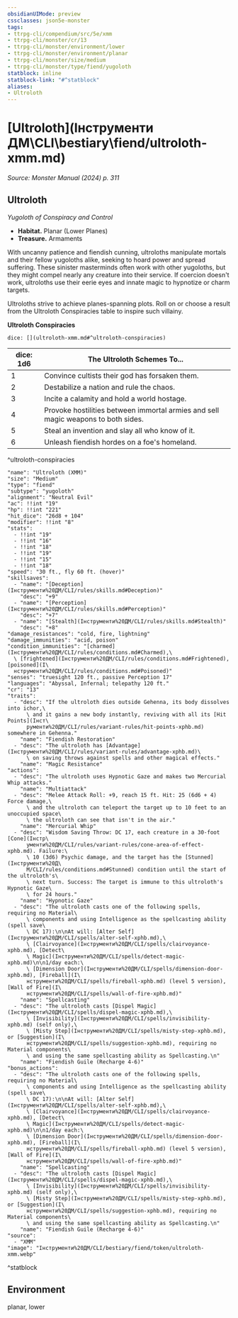 ```yaml
---
obsidianUIMode: preview
cssclasses: json5e-monster
tags:
- ttrpg-cli/compendium/src/5e/xmm
- ttrpg-cli/monster/cr/13
- ttrpg-cli/monster/environment/lower
- ttrpg-cli/monster/environment/planar
- ttrpg-cli/monster/size/medium
- ttrpg-cli/monster/type/fiend/yugoloth
statblock: inline
statblock-link: "#^statblock"
aliases:
- Ultroloth
---
```

# [Ultroloth](Інструменти ДМ\CLI\bestiary\fiend/ultroloth-xmm.md)
*Source: Monster Manual (2024) p. 311*  

## Ultroloth

*Yugoloth of Conspiracy and Control*

- **Habitat.** Planar (Lower Planes)  
- **Treasure.** Armaments  

With uncanny patience and fiendish cunning, ultroloths manipulate mortals and their fellow yugoloths alike, seeking to hoard power and spread suffering. These sinister masterminds often work with other yugoloths, but they might compel nearly any creature into their service. If coercion doesn't work, ultroloths use their eerie eyes and innate magic to hypnotize or charm targets.

Ultroloths strive to achieve planes-spanning plots. Roll on or choose a result from the Ultroloth Conspiracies table to inspire such villainy.

**Ultroloth Conspiracies**

`dice: [](ultroloth-xmm.md#^ultroloth-conspiracies)`

| dice: 1d6 | The Ultroloth Schemes To... |
|-----------|-----------------------------|
| 1 | Convince cultists their god has forsaken them. |
| 2 | Destabilize a nation and rule the chaos. |
| 3 | Incite a calamity and hold a world hostage. |
| 4 | Provoke hostilities between immortal armies and sell magic weapons to both sides. |
| 5 | Steal an invention and slay all who know of it. |
| 6 | Unleash fiendish hordes on a foe's homeland. |
^ultroloth-conspiracies

```statblock
"name": "Ultroloth (XMM)"
"size": "Medium"
"type": "fiend"
"subtype": "yugoloth"
"alignment": "Neutral Evil"
"ac": !!int "19"
"hp": !!int "221"
"hit_dice": "26d8 + 104"
"modifier": !!int "8"
"stats":
  - !!int "19"
  - !!int "16"
  - !!int "18"
  - !!int "19"
  - !!int "15"
  - !!int "18"
"speed": "30 ft., fly 60 ft. (hover)"
"skillsaves":
  - "name": "[Deception](Інструменти%20ДМ/CLI/rules/skills.md#Deception)"
    "desc": "+9"
  - "name": "[Perception](Інструменти%20ДМ/CLI/rules/skills.md#Perception)"
    "desc": "+7"
  - "name": "[Stealth](Інструменти%20ДМ/CLI/rules/skills.md#Stealth)"
    "desc": "+8"
"damage_resistances": "cold, fire, lightning"
"damage_immunities": "acid, poison"
"condition_immunities": "[charmed](Інструменти%20ДМ/CLI/rules/conditions.md#Charmed),\
  \ [frightened](Інструменти%20ДМ/CLI/rules/conditions.md#Frightened), [poisoned](І\
  нструменти%20ДМ/CLI/rules/conditions.md#Poisoned)"
"senses": "truesight 120 ft., passive Perception 17"
"languages": "Abyssal, Infernal; telepathy 120 ft."
"cr": "13"
"traits":
  - "desc": "If the ultroloth dies outside Gehenna, its body dissolves into ichor,\
      \ and it gains a new body instantly, reviving with all its [Hit Points](Інст\
      рументи%20ДМ/CLI/rules/variant-rules/hit-points-xphb.md) somewhere in Gehenna."
    "name": "Fiendish Restoration"
  - "desc": "The ultroloth has [Advantage](Інструменти%20ДМ/CLI/rules/variant-rules/advantage-xphb.md)\
      \ on saving throws against spells and other magical effects."
    "name": "Magic Resistance"
"actions":
  - "desc": "The ultroloth uses Hypnotic Gaze and makes two Mercurial Whip attacks."
    "name": "Multiattack"
  - "desc": "Melee Attack Roll: +9, reach 15 ft. Hit: 25 (6d6 + 4) Force damage,\
      \ and the ultroloth can teleport the target up to 10 feet to an unoccupied space\
      \ the ultroloth can see that isn't in the air."
    "name": "Mercurial Whip"
  - "desc": "Wisdom Saving Throw: DC 17, each creature in a 30-foot [Cone](Інстр\
      ументи%20ДМ/CLI/rules/variant-rules/cone-area-of-effect-xphb.md). Failure:\
      \ 10 (3d6) Psychic damage, and the target has the [Stunned](Інструменти%20Д\
      М/CLI/rules/conditions.md#Stunned) condition until the start of the ultroloth's\
      \ next turn. Success: The target is immune to this ultroloth's Hypnotic Gaze\
      \ for 24 hours."
    "name": "Hypnotic Gaze"
  - "desc": "The ultroloth casts one of the following spells, requiring no Material\
      \ components and using Intelligence as the spellcasting ability (spell save\
      \ DC 17):\n\nAt will: [Alter Self](Інструменти%20ДМ/CLI/spells/alter-self-xphb.md),\
      \ [Clairvoyance](Інструменти%20ДМ/CLI/spells/clairvoyance-xphb.md), [Detect\
      \ Magic](Інструменти%20ДМ/CLI/spells/detect-magic-xphb.md)\n\n1/day each:\
      \ [Dimension Door](Інструменти%20ДМ/CLI/spells/dimension-door-xphb.md), [Fireball](І\
      нструменти%20ДМ/CLI/spells/fireball-xphb.md) (level 5 version), [Wall of Fire](І\
      нструменти%20ДМ/CLI/spells/wall-of-fire-xphb.md)"
    "name": "Spellcasting"
  - "desc": "The ultroloth casts [Dispel Magic](Інструменти%20ДМ/CLI/spells/dispel-magic-xphb.md),\
      \ [Invisibility](Інструменти%20ДМ/CLI/spells/invisibility-xphb.md) (self only),\
      \ [Misty Step](Інструменти%20ДМ/CLI/spells/misty-step-xphb.md), or [Suggestion](І\
      нструменти%20ДМ/CLI/spells/suggestion-xphb.md), requiring no Material components\
      \ and using the same spellcasting ability as Spellcasting.\n"
    "name": "Fiendish Guile (Recharge 4-6)"
"bonus_actions":
  - "desc": "The ultroloth casts one of the following spells, requiring no Material\
      \ components and using Intelligence as the spellcasting ability (spell save\
      \ DC 17):\n\nAt will: [Alter Self](Інструменти%20ДМ/CLI/spells/alter-self-xphb.md),\
      \ [Clairvoyance](Інструменти%20ДМ/CLI/spells/clairvoyance-xphb.md), [Detect\
      \ Magic](Інструменти%20ДМ/CLI/spells/detect-magic-xphb.md)\n\n1/day each:\
      \ [Dimension Door](Інструменти%20ДМ/CLI/spells/dimension-door-xphb.md), [Fireball](І\
      нструменти%20ДМ/CLI/spells/fireball-xphb.md) (level 5 version), [Wall of Fire](І\
      нструменти%20ДМ/CLI/spells/wall-of-fire-xphb.md)"
    "name": "Spellcasting"
  - "desc": "The ultroloth casts [Dispel Magic](Інструменти%20ДМ/CLI/spells/dispel-magic-xphb.md),\
      \ [Invisibility](Інструменти%20ДМ/CLI/spells/invisibility-xphb.md) (self only),\
      \ [Misty Step](Інструменти%20ДМ/CLI/spells/misty-step-xphb.md), or [Suggestion](І\
      нструменти%20ДМ/CLI/spells/suggestion-xphb.md), requiring no Material components\
      \ and using the same spellcasting ability as Spellcasting.\n"
    "name": "Fiendish Guile (Recharge 4-6)"
"source":
  - "XMM"
"image": "Інструменти%20ДМ/CLI/bestiary/fiend/token/ultroloth-xmm.webp"
```
^statblock

## Environment

planar, lower